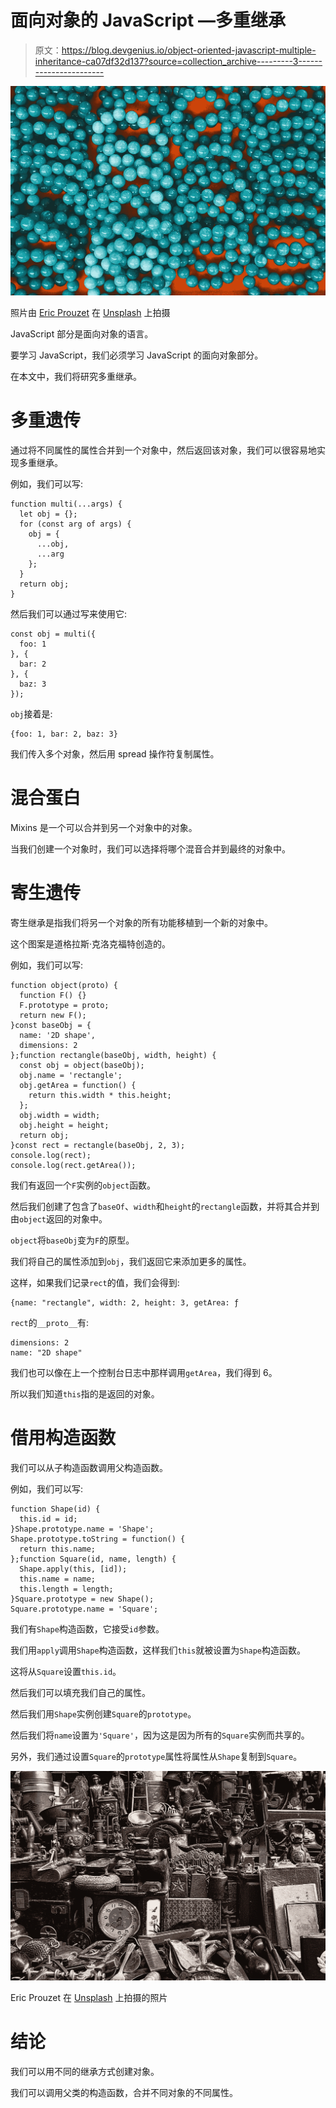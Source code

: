 # 面向对象的 JavaScript —多重继承

> 原文：<https://blog.devgenius.io/object-oriented-javascript-multiple-inheritance-ca07df32d137?source=collection_archive---------3----------------------->

![](img/6594c8b117c97add155b7393fe5ad9c5.png)

照片由 [Eric Prouzet](https://unsplash.com/@eprouzet?utm_source=medium&utm_medium=referral) 在 [Unsplash](https://unsplash.com?utm_source=medium&utm_medium=referral) 上拍摄

JavaScript 部分是面向对象的语言。

要学习 JavaScript，我们必须学习 JavaScript 的面向对象部分。

在本文中，我们将研究多重继承。

# 多重遗传

通过将不同属性的属性合并到一个对象中，然后返回该对象，我们可以很容易地实现多重继承。

例如，我们可以写:

```
function multi(...args) {
  let obj = {};
  for (const arg of args) {
    obj = {
      ...obj,
      ...arg
    };
  }
  return obj;
}
```

然后我们可以通过写来使用它:

```
const obj = multi({
  foo: 1
}, {
  bar: 2
}, {
  baz: 3
});
```

`obj`接着是:

```
{foo: 1, bar: 2, baz: 3}
```

我们传入多个对象，然后用 spread 操作符复制属性。

# 混合蛋白

Mixins 是一个可以合并到另一个对象中的对象。

当我们创建一个对象时，我们可以选择将哪个混音合并到最终的对象中。

# 寄生遗传

寄生继承是指我们将另一个对象的所有功能移植到一个新的对象中。

这个图案是道格拉斯·克洛克福特创造的。

例如，我们可以写:

```
function object(proto) {
  function F() {}
  F.prototype = proto;
  return new F();
}const baseObj = {
  name: '2D shape',
  dimensions: 2
};function rectangle(baseObj, width, height) {
  const obj = object(baseObj);
  obj.name = 'rectangle';
  obj.getArea = function() {
    return this.width * this.height;
  };
  obj.width = width;
  obj.height = height;
  return obj;
}const rect = rectangle(baseObj, 2, 3);
console.log(rect);
console.log(rect.getArea());
```

我们有返回一个`F`实例的`object`函数。

然后我们创建了包含了`baseOf`、`width`和`height`的`rectangle`函数，并将其合并到由`object`返回的对象中。

`object`将`baseObj`变为`F`的原型。

我们将自己的属性添加到`obj`，我们返回它来添加更多的属性。

这样，如果我们记录`rect`的值，我们会得到:

```
{name: "rectangle", width: 2, height: 3, getArea: ƒ
```

`rect`的`__proto__`有:

```
dimensions: 2
name: "2D shape"
```

我们也可以像在上一个控制台日志中那样调用`getArea`，我们得到 6。

所以我们知道`this`指的是返回的对象。

# 借用构造函数

我们可以从子构造函数调用父构造函数。

例如，我们可以写:

```
function Shape(id) {
  this.id = id;
}Shape.prototype.name = 'Shape';
Shape.prototype.toString = function() {
  return this.name;
};function Square(id, name, length) {
  Shape.apply(this, [id]);
  this.name = name;
  this.length = length;
}Square.prototype = new Shape();
Square.prototype.name = 'Square';
```

我们有`Shape`构造函数，它接受`id`参数。

我们用`apply`调用`Shape`构造函数，这样我们`this`就被设置为`Shape`构造函数。

这将从`Square`设置`this.id`。

然后我们可以填充我们自己的属性。

然后我们用`Shape`实例创建`Square`的`prototype`。

然后我们将`name`设置为`'Square'`，因为这是因为所有的`Square`实例而共享的。

另外，我们通过设置`Square`的`prototype`属性将属性从`Shape`复制到`Square`。

![](img/cf83bd02c9a0051c2a94d1ff51c93bcf.png)

Eric Prouzet 在 [Unsplash](https://unsplash.com?utm_source=medium&utm_medium=referral) 上拍摄的照片

# 结论

我们可以用不同的继承方式创建对象。

我们可以调用父类的构造函数，合并不同对象的不同属性。